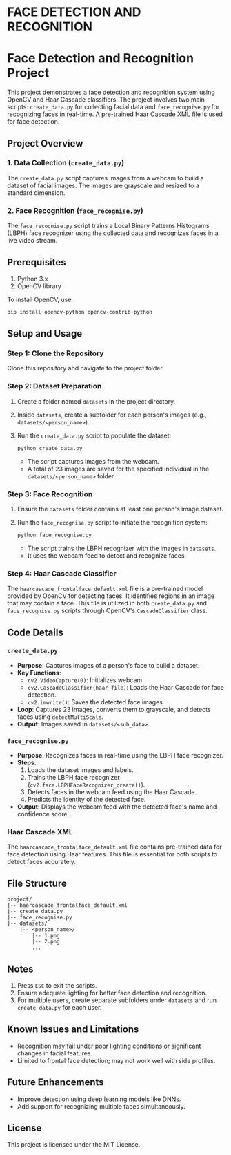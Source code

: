 # FACE DETECTION AND RECOGNITION

# Face Detection and Recognition Project

This project demonstrates a face detection and recognition system using OpenCV and Haar Cascade classifiers. The project involves two main scripts: `create_data.py` for collecting facial data and `face_recognise.py` for recognizing faces in real-time. A pre-trained Haar Cascade XML file is used for face detection.

## Project Overview

### 1. Data Collection (`create_data.py`)
The `create_data.py` script captures images from a webcam to build a dataset of facial images. The images are grayscale and resized to a standard dimension.

### 2. Face Recognition (`face_recognise.py`)
The `face_recognise.py` script trains a Local Binary Patterns Histograms (LBPH) face recognizer using the collected data and recognizes faces in a live video stream.

## Prerequisites

1. Python 3.x
2. OpenCV library

To install OpenCV, use:
```bash
pip install opencv-python opencv-contrib-python
```

## Setup and Usage

### Step 1: Clone the Repository
Clone this repository and navigate to the project folder.

### Step 2: Dataset Preparation

1. Create a folder named `datasets` in the project directory.
2. Inside `datasets`, create a subfolder for each person's images (e.g., `datasets/<person_name>`).
3. Run the `create_data.py` script to populate the dataset:
   ```bash
   python create_data.py
   ```

   - The script captures images from the webcam.
   - A total of 23 images are saved for the specified individual in the `datasets/<person_name>` folder.

### Step 3: Face Recognition

1. Ensure the `datasets` folder contains at least one person's image dataset.
2. Run the `face_recognise.py` script to initiate the recognition system:
   ```bash
   python face_recognise.py
   ```

   - The script trains the LBPH recognizer with the images in `datasets`.
   - It uses the webcam feed to detect and recognize faces.

### Step 4: Haar Cascade Classifier

The `haarcascade_frontalface_default.xml` file is a pre-trained model provided by OpenCV for detecting faces. It identifies regions in an image that may contain a face. This file is utilized in both `create_data.py` and `face_recognise.py` scripts through OpenCV's `CascadeClassifier` class.

## Code Details

### `create_data.py`

- **Purpose**: Captures images of a person's face to build a dataset.
- **Key Functions**:
  - `cv2.VideoCapture(0)`: Initializes webcam.
  - `cv2.CascadeClassifier(haar_file)`: Loads the Haar Cascade for face detection.
  - `cv2.imwrite()`: Saves the detected face images.
- **Loop**: Captures 23 images, converts them to grayscale, and detects faces using `detectMultiScale`.
- **Output**: Images saved in `datasets/<sub_data>`.

### `face_recognise.py`

- **Purpose**: Recognizes faces in real-time using the LBPH face recognizer.
- **Steps**:
  1. Loads the dataset images and labels.
  2. Trains the LBPH face recognizer (`cv2.face.LBPHFaceRecognizer_create()`).
  3. Detects faces in the webcam feed using the Haar Cascade.
  4. Predicts the identity of the detected face.
- **Output**: Displays the webcam feed with the detected face's name and confidence score.

### Haar Cascade XML

The `haarcascade_frontalface_default.xml` file contains pre-trained data for face detection using Haar features. This file is essential for both scripts to detect faces accurately.

## File Structure

```
project/
|-- haarcascade_frontalface_default.xml
|-- create_data.py
|-- face_recognise.py
|-- datasets/
    |-- <person_name>/
        |-- 1.png
        |-- 2.png
        ...
```

## Notes

1. Press `ESC` to exit the scripts.
2. Ensure adequate lighting for better face detection and recognition.
3. For multiple users, create separate subfolders under `datasets` and run `create_data.py` for each user.

## Known Issues and Limitations

- Recognition may fail under poor lighting conditions or significant changes in facial features.
- Limited to frontal face detection; may not work well with side profiles.

## Future Enhancements

- Improve detection using deep learning models like DNNs.
- Add support for recognizing multiple faces simultaneously.

## License

This project is licensed under the MIT License.

